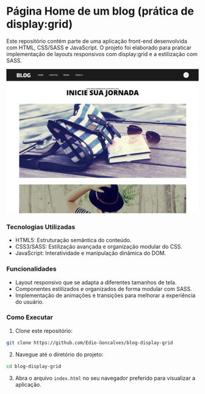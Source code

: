 # Página Home de um blog (prática de display:grid)

Este repositório contém parte de uma aplicação front-end desenvolvida com HTML, CSS/SASS e JavaScript. O projeto foi elaborado para praticar implementação de layouts responsivos com display:grid e a estilização com SASS.

![Cover](./assets/image/figure/blog01.png)

### Tecnologias Utilizadas

- HTML5: Estruturação semântica do conteúdo.
- CSS3/SASS: Estilização avançada e organização modular do CSS.
- JavaScript: Interatividade e manipulação dinâmica do DOM.

### Funcionalidades

- Layout responsivo que se adapta a diferentes tamanhos de tela.
- Componentes estilizados e organizados de forma modular com SASS.
- Implementação de animações e transições para melhorar a experiência do usuário.

### Como Executar

1. Clone este repositório:

```bash
git clone https://github.com/Edio-Goncalves/blog-display-grid
```

2. Navegue até o diretório do projeto:

```bash
cd blog-display-grid
```

3. Abra o arquivo `index.html` no seu navegador preferido para visualizar a aplicação.
